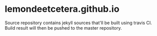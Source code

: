 # lemondeetcetera.github.io

Source repository contains jekyll sources that'll be built using travis CI. Build result will then be pushed to the master repository.
